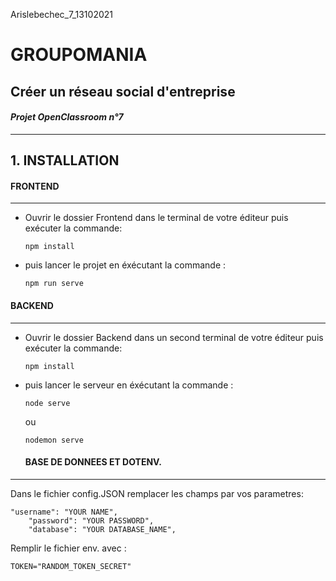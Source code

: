 Arislebechec_7_13102021
# GROUPOMANIA 
## Créer un réseau social d'entreprise
#### *Projet OpenClassroom n°7*
--------------
## 1. **INSTALLATION**

#### FRONTEND
---
* Ouvrir le dossier Frontend dans le terminal de votre éditeur puis exécuter la commande:
  
    ```
    npm install 
    ```

* puis lancer le projet en éxécutant la commande :
  
    ```
    npm run serve 
    ```

#### BACKEND
---
* Ouvrir le dossier Backend dans un second terminal de votre éditeur puis exécuter la commande:
  
    ```
    npm install 
    ```

* puis lancer le serveur en éxécutant la commande :
  
    ```
    node serve 
    ```
    ou 
    ```
    nodemon serve 
    
    ```
    #### BASE DE DONNEES ET DOTENV.
---
Dans le fichier config.JSON remplacer les champs par vos parametres:
```
"username": "YOUR NAME",
    "password": "YOUR PASSWORD",
    "database": "YOUR DATABASE_NAME",
```
Remplir le fichier env. avec  :
```
TOKEN="RANDOM_TOKEN_SECRET"
```
